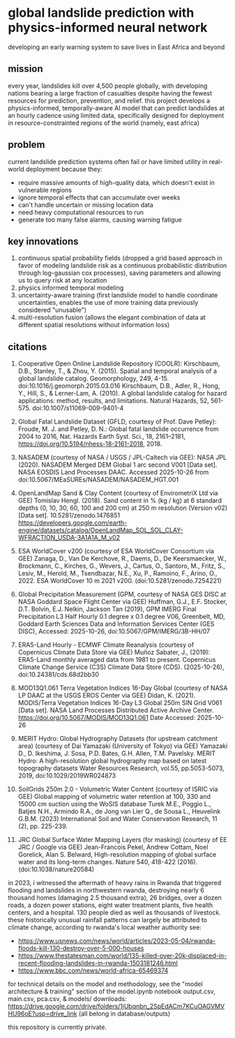 # global landslide prediction with physics-informed neural network
developing an early warning system to save lives in East Africa and beyond

## mission
every year, landslides kill over 4,500 people globally, with developing nations bearing a large fraction of casualties despite having the fewest resources for prediction, prevention, and relief.
this project develops a physics-informed, temporally-aware AI model that can predict landslides at an hourly cadence using limited data, specifically designed for deployment in resource-constrainted regions of the world (namely, east africa)

## problem
current landslide prediction systems often fail or have limited utility in real-world deployment because they:
- require massive amounts of high-quality data, which doesn't exist in vulnerable regions
- ignore temporal effects that can accumulate over weeks
- can't handle uncertain or missing location data
- need heavy computational resources to run
- generate too many false alarms, causing warning fatigue

## key innovations
1. continuous spatial probability fields (dropped a grid based approach in favor of modeling landslide risk as a continuous probabilistic distribution through log-gaussian cox processes), saving parameters and allowing us to query risk at any location
2. physics informed temporal modeling
3. uncertainty-aware training (first landslide model to handle coordinate uncertainties, enables the use of more training data previously considered "unusable")
4. multi-resolution fusion (allows the elegant combination of data at different spatial resolutions without information loss)

## citations
1. Cooperative Open Online Landslide Repository (COOLR):
Kirschbaum, D.B., Stanley, T., & Zhou, Y. (2015). Spatial and temporal analysis of a global landslide catalog. Geomorphology, 249, 4-15. doi:10.1016/j.geomorph.2015.03.016
Kirschbaum, D.B., Adler, R., Hong, Y., Hill, S., & Lerner-Lam, A. (2010). A global landslide catalog for hazard applications: method, results, and limitations. Natural Hazards, 52, 561-575. doi:10.1007/s11069-009-9401-4

2. Global Fatal Landslide Dataset (GFLD, courtesy of Prof. Dave Petley):
Froude, M. J. and Petley, D. N.: Global fatal landslide occurrence from 2004 to 2016, Nat. Hazards Earth Syst. Sci., 18, 2161–2181, https://doi.org/10.5194/nhess-18-2161-2018, 2018.

3. NASADEM (courtesy of NASA / USGS / JPL-Caltech via GEE):
NASA JPL (2020). NASADEM Merged DEM Global 1 arc second V001 [Data set]. NASA EOSDIS Land Processes DAAC. Accessed 2025-10-26 from doi:10.5067/MEaSUREs/NASADEM/NASADEM_HGT.001

4. OpenLandMap Sand & Clay Content (courtesy of EnvirometriX Ltd via GEE)
Tomislav Hengl. (2018). Sand content in % (kg / kg) at 6 standard depths (0, 10, 30, 60, 100 and 200 cm) at 250 m resolution (Version v02) [Data set]. 10.5281/zenodo.1476851
https://developers.google.com/earth-engine/datasets/catalog/OpenLandMap_SOL_SOL_CLAY-WFRACTION_USDA-3A1A1A_M_v02

5. ESA WorldCover v200 (courtesy of ESA WorldCover Consortium via GEE)
Zanaga, D., Van De Kerchove, R., Daems, D., De Keersmaecker, W., Brockmann, C., Kirches, G., Wevers, J., Cartus, O., Santoro, M., Fritz, S., Lesiv, M., Herold, M., Tsendbazar, N.E., Xu, P., Ramoino, F., Arino, O., 2022. ESA WorldCover 10 m 2021 v200. (doi:10.5281/zenodo.7254221)

6. Global Precipitation Measurement (GPM, courtesy of NASA GES DISC at NASA Goddard Space Flight Center via GEE)
Huffman, G.J., E.F. Stocker, D.T. Bolvin, E.J. Nelkin, Jackson Tan (2019), GPM IMERG Final Precipitation L3 Half Hourly 0.1 degree x 0.1 degree V06, Greenbelt, MD, Goddard Earth Sciences Data and Information Services Center (GES DISC), Accessed: 2025-10-26, doi:10.5067/GPM/IMERG/3B-HH/07

7. ERA5-Land Hourly - ECMWF Climate Reanalysis (courtesy of Copernicus Climate Data Store via GEE)
Muñoz Sabater, J., (2019): ERA5-Land monthly averaged data from 1981 to present. Copernicus Climate Change Service (C3S) Climate Data Store (CDS). (2025-10-26), doi:10.24381/cds.68d2bb30

8. MOD13Q1.061 Terra Vegetation Indices 16-Day Global (courtesy of NASA LP DAAC at the USGS EROS Center via GEE)
Didan, K. (2021). MODIS/Terra Vegetation Indices 16-Day L3 Global 250m SIN Grid V061 [Data set]. NASA Land Processes Distributed Active Archive Center. https://doi.org/10.5067/MODIS/MOD13Q1.061 Date Accessed: 2025-10-26

9. MERIT Hydro: Global Hydrography Datasets (for upstream catchment area) (courtesy of Dai Yamazaki (University of Tokyo) via GEE)
Yamazaki D., D. Ikeshima, J. Sosa, P.D. Bates, G.H. Allen, T.M. Pavelsky. MERIT Hydro: A high-resolution global hydrography map based on latest topography datasets Water Resources Research, vol.55, pp.5053-5073, 2019, doi:10.1029/2019WR024873

10. SoilGrids 250m 2.0 - Volumetric Water Content (courtesy of ISRIC via GEE)
Global mapping of volumetric water retention at 100, 330 and 15000 cm suction using the WoSIS database Turek M.E., Poggio L., Batjes N.H., Armindo R.A., de Jong van Lier Q., de Sousa L., Heuvelink G.B.M. (2023) International Soil and Water Conservation Research, 11 (2), pp. 225-239.

11. JRC Global Surface Water Mapping Layers (for masking) (courtesy of EE JRC / Google via GEE)
Jean-Francois Pekel, Andrew Cottam, Noel Gorelick, Alan S. Belward, High-resolution mapping of global surface water and its long-term changes. Nature 540, 418-422 (2016). (doi:10.1038/nature20584)

in 2023, i witnessed the aftermath of heavy rains in Rwanda that triggered flooding and landslides in northwestern rwanda, destroying nearly 6 thousand homes (damaging 2.5 thousand extra), 26 bridges, over a dozen roads, a dozen power stations, eight water treatment plants, five health centers, and a hospital.
130 people died as well as thousands of livestock.
these historically unusual rainfall patterns can largely be attributed to climate change, according to rwanda's local weather authority
see:
- https://www.usnews.com/news/world/articles/2023-05-04/rwanda-floods-kill-130-destroy-over-5-000-houses
- https://www.thestatesman.com/world/135-killed-over-20k-displaced-in-recent-flooding-landslides-in-rwanda-1503181246.html
- https://www.bbc.com/news/world-africa-65469374


for technical details on the model and methodology, see the "model architecture & training" section of the model.ipynb notebook
output.csv, main.csv, pca.csv, & models/ downloads: https://drive.google.com/drive/folders/1jUbqnbn_2SpEdACm7KCuOAGVMVHU96oE?usp=drive_link (all belong in database/outputs)


this repository is currently private.
